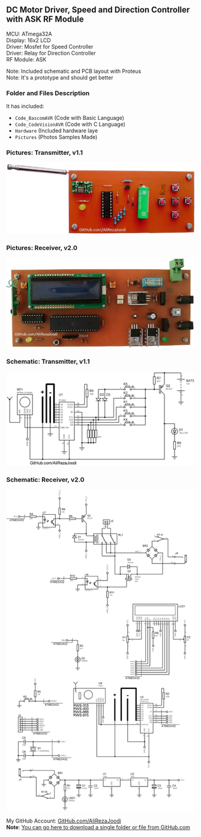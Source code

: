 ## DC Motor Driver, Speed and Direction Controller with ASK RF Module

MCU:		ATmega32A  
Display:        16x2 LCD  
Driver: 	Mosfet for Speed Controller  
Driver:		Relay for Direction Controller  
RF Module:	ASK  

Note: Included schematic and PCB layout with Proteus  
Note: It's a prototype and should get better 

### Folder and Files Description
It has included:
- `Code_BascomAVR` (Code with Basic Language)
- `Code_CodeVisionAVR` (Code with C Language)
- `Hardware` (Included hardware laye
- `Pictures` (Photos Samples Made)

### Pictures: Transmitter, v1.1
![](Pictures/Transmitter_v1.1.jpg)

### Pictures: Receiver, v2.0
![](Pictures/Receiver_v2.0.jpg)

### Schematic: Transmitter, v1.1
![](Hardware/Transmitter_v1.1.png)

### Schematic: Receiver, v2.0
![](Hardware/Receiver_v2.0.png)


My GitHub Account: [GitHub.com/AliRezaJoodi](https://github.com/AliRezaJoodi)  
**Note**: [You can go here to download a single folder or file from GitHub.com](https://minhaskamal.github.io/DownGit/#/home)
